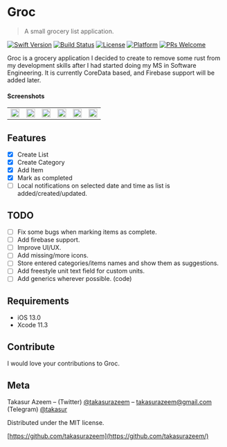 # Groc
> A small grocery list application.

[![Swift Version][swift-image]][swift-url]
[![Build Status][travis-image]][travis-url]
[![License][license-image]][license-url]
[![Platform](https://img.shields.io/cocoapods/p/LFAlertController.svg?style=flat)](http://cocoapods.org/pods/LFAlertController)
[![PRs Welcome](https://img.shields.io/badge/PRs-welcome-brightgreen.svg?style=flat-square)](http://makeapullrequest.com)

Groc is a grocery application I decided to create  to remove some rust from my development skills after I had started doing my MS in Software Engineering. It is currently CoreData based, and Firebase support will be added later.

#### Screenshots
<table>
  <tr>
    <td><img src="screenshots/1st.png" width=100% height=100%></td>
    <td><img src="screenshots/2nd.png" width=100% height=100%></td>
    <td><img src="screenshots/3rd.png" width=100% height=100%></td>
    <td><img src="screenshots/4th.png" width=100% height=100%></td>
    <td><img src="screenshots/5th.png" width=100% height=100%></td>
    <td><img src="screenshots/6th.png" width=100% height=100%></td>
  </tr>
 </table>

## Features

- [x] Create List
- [x] Create Category
- [x] Add Item
- [x] Mark as completed
- [ ] Local notifications on selected date and time as list is added/created/updated.

## TODO
- [ ] Fix some bugs when marking items as complete.
- [ ] Add firebase support.
- [ ] Improve UI/UX.
- [ ] Add missing/more icons.
- [ ] Store entered categories/items names and show them as suggestions.
- [ ] Add freestyle unit text field for custom units.
- [ ] Add generics wherever possible. (code)

## Requirements

- iOS 13.0
- Xcode 11.3

## Contribute

I would love your contributions to Groc.

## Meta

Takasur Azeem – (Twitter) [@takasurazeem](https://twitter.com/takasurazeem) – takasurazeem@gmail.com
(Telegram) [@takasur](https://t.me/takasur)

Distributed under the MIT license.

[https://github.com/takasurazeem](https://github.com/takasurazeem/)

[swift-image]:swift-5.0-orange.svg
[swift-url]: https://swift.org/
[license-image]: https://img.shields.io/badge/License-MIT-blue.svg
[license-url]: LICENSE
[travis-image]: https://img.shields.io/travis/dbader/node-datadog-metrics/master.svg?style=flat-square
[travis-url]: https://travis-ci.org/dbader/node-datadog-metrics
[codebeat-image]: https://codebeat.co/badges/c19b47ea-2f9d-45df-8458-b2d952fe9dad
[codebeat-url]: https://codebeat.co/projects/github-com-vsouza-awesomeios-com
